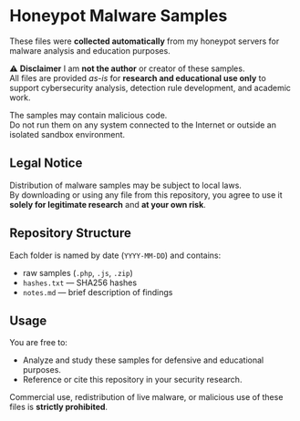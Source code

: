 # Honeypot Malware Samples

These files were **collected automatically** from my honeypot servers for malware analysis and education purposes.

⚠️ **Disclaimer**
I am **not the author** or creator of these samples.  
All files are provided *as-is* for **research and educational use only** to support cybersecurity analysis, detection rule development, and academic work.

The samples may contain malicious code.  
Do not run them on any system connected to the Internet or outside an isolated sandbox environment.

## Legal Notice
Distribution of malware samples may be subject to local laws.  
By downloading or using any file from this repository, you agree to use it **solely for legitimate research** and **at your own risk**.

## Repository Structure
Each folder is named by date (`YYYY-MM-DD`) and contains:
- raw samples (`.php`, `.js`, `.zip`)
- `hashes.txt` — SHA256 hashes
- `notes.md` — brief description of findings

## Usage
You are free to:
- Analyze and study these samples for defensive and educational purposes.
- Reference or cite this repository in your security research.

Commercial use, redistribution of live malware, or malicious use of these files is **strictly prohibited**.
